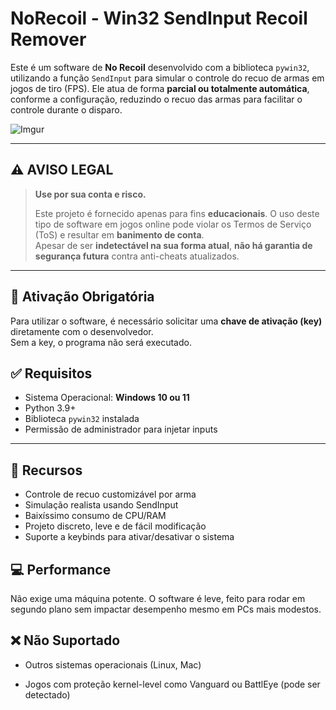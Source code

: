 # NoRecoil - Win32 SendInput Recoil Remover

Este é um software de **No Recoil** desenvolvido com a biblioteca `pywin32`, utilizando a função `SendInput` para simular o controle do recuo de armas em jogos de tiro (FPS). Ele atua de forma **parcial ou totalmente automática**, conforme a configuração, reduzindo o recuo das armas para facilitar o controle durante o disparo.

![Imgur](https://i.imgur.com/e0Btiaj.png)

---

## ⚠️ AVISO LEGAL

> **Use por sua conta e risco.**
>
> Este projeto é fornecido apenas para fins **educacionais**. O uso deste tipo de software em jogos online pode violar os Termos de Serviço (ToS) e resultar em **banimento de conta**.  
> Apesar de ser **indetectável na sua forma atual**, **não há garantia de segurança futura** contra anti-cheats atualizados.

---

## 🔐 Ativação Obrigatória

Para utilizar o software, é necessário solicitar uma **chave de ativação (key)** diretamente com o desenvolvedor.  
Sem a key, o programa não será executado.

## ✅ Requisitos

- Sistema Operacional: **Windows 10 ou 11**
- Python 3.9+
- Biblioteca `pywin32` instalada
- Permissão de administrador para injetar inputs

---

## 🎯 Recursos
- Controle de recuo customizável por arma
- Simulação realista usando SendInput
- Baixíssimo consumo de CPU/RAM
- Projeto discreto, leve e de fácil modificação
- Suporte a keybinds para ativar/desativar o sistema


## 💻 Performance
Não exige uma máquina potente. O software é leve, feito para rodar em segundo plano sem impactar desempenho mesmo em PCs mais modestos.

## ❌ Não Suportado
- Outros sistemas operacionais (Linux, Mac)

- Jogos com proteção kernel-level como Vanguard ou BattlEye (pode ser detectado)
